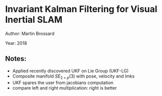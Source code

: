# Invariant Kalman Filtering for Visual Inertial SLAM

Author: Martin Brossard

Year: 2018

Notes:
---

* Applied recently discovered UKF on Lie Group (UKF-LG)
* Composite manifold $SE_{2+p}(3)$ with pose, velocity and lmks
* UKF spares the user from jacobians computation
* compare left and right multiplication: right is better